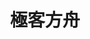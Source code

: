 ---
home: true
icon: home
title: 極客方舟
heroImage: /geekfz.png
heroText: 極客方舟
tagline: 懂进攻，知防守；先正向，后逆向


actions:
  - text: 付费课程
    link: /pay/class/
    type: primary

  - text: 加群资源
    link: /pay/group
    type: primary
  
  - text: TSPACEY
    link: https://tspacey.deelmind.com/
    type: primary

  - text: 攻防平台
    link: /pay/platform
    type: primary

  - text: 新手【免费】渗透安全【视频教程】学习👇路线👇
    link: /pay/video
    type: primary

features:
  - title: 安闻全见
    icon: study
    details: 网络安全整体技术体系
    link: /mind/awqj/

  - title: MITRE ATT&CK
    icon: study
    details: APT，真实攻击技术
    link: /mind/attack/

  - title: 平台教学
    icon: study
    details: 学习平台，实验平台教学
    link: /pay/platform

  - title: VLOG
    icon: study
    details: 学习方法，学习思路
    link: /pay/

  - title: 正向开发
    icon: back-stage
    details: 正向开发也会放到黑客编程里面
    link: /program/program/

  - title: 逆向分析
    icon: back-stage
    details: 逆向分析概况，实例
    link: /reverse/

  - title: 渗透安全
    icon: study
    details: 安全实例技术，细节点
    link: /pentest/

  - title: AI安全
    icon: back-stage
    details: AI安全实例，机器学习，深度学习
    link: /ai/

  - title: 直播答疑💯
    icon: back-stage
    details: 直播答疑
    link: /pay/alive

  - title: 网安科普
    icon: news
    details: 与其让他们忽悠你，不如我来告诉你真相
    link: /mind/kepu

  - title: 抵制八股
    icon: news
    details: 抵制八股
    link: /mind/bagu

  - title: 付费课程
    icon: news
    details: 付费课程，付费服务
    link: /pay/class/

  - title: 小白WEB安全入门
    icon: emoji
    details: 推荐新手入门,首先观看
    link: /web/

  - title: SQL注入漏洞
    icon: mysql
    details: 代码审计，关系型，非关系型数据库注入漏洞
    link: /web/sqli/

  - title: XSS漏洞
    icon: variable
    details: 代码审计，跨站脚本攻击(Cross Site Scripting)
    link: /web/xss/

  - title: CSRF漏洞
    icon: generic
    details: 代码审计，跨站请求伪造攻击(Cross Site Request Forgery)
    link: /web/csrf/

  - title: XXE漏洞
    icon: svg
    details: 代码审计，XML外部实体注入(XML External Entity Injection) 
    link: /web/xxe/

  - title: SSRF漏洞
    icon: vssue
    details: 代码审计，服务端请求伪造（Server Side Request Forgery, SSRF）
    link: /web/ssrf/

  - title: 反序列化漏洞
    icon: footnote
    details: 代码审计，PHP,JAVA,Python,Ruby,Nodejs反序列化漏洞
    link: /web/deserialization/

  - title: 其它注入漏洞
    icon: list
    details: 代码审计，命令注入，服务端模板注入，代码注入，路径遍历
    link: /web/inject/

  - title: 权限漏洞
    icon: lock
    details: 代码审计，登录，鉴权，权限控制，访问控制
    link: /web/permission/
  
  - title: 其它漏洞
    icon: more
    details: 代码审计，点击劫持，请求走私，跨域，APP渗透
    link: /web/

  - title: 密码编码
    icon: code
    details: Base系列，Hash系列，Html系列等等，密码编码
    link: /program/encode/

  - title: 路由协议
    icon: router
    details: 路由配置，网络协议
    link: /program/protocal/

  - title: 虚拟机教程
    icon: view
    details: VMWare,VirtualBox等等虚拟机教程
    link: /program/tools/vagrant/

  - title: Vagrant教程
    icon: view
    details: Vagrant,VMWare,VirtualBox等等虚拟机教程
    link: /program/tools/vagrant/

  - title: Burpsuite
    icon: profile
    details: Burpsuite教程
    link: /tools/burpsuite/

  - title: 安全溯源
    icon: news
    details: 信息搜集，威胁情报
    link: /pentest/info/threat

  - title: Shodan信息搜集
    icon: info
    details: 信息搜集，Shodan信息搜集
    link: /tools/shodan/

  - title: 流氓&病毒
    icon: debug
    details: 计算机病毒，流氓软件，恶意代码，为内网渗透准备
    link: /pentest/

  - title: Kali Linux
    icon: linux
    details: Kali Linux 小白入门教程
    link: /tools/kali/

  - title: Metasploit
    icon: linux
    details: Metasploit教程
    link: /tools/metasploit/
  
  - title: Cobalt Strike
    icon: OS
    details: Cobalt Strike教程
    link: /tools/cobaltstrike/

  - title: 内网渗透
    icon: bit
    details: 内网渗透，域渗透
    link: /pentest/

  - title: DDOS攻防
    icon: router
    details: DDOS攻击方法
    link: /pentest/ddos/

  - title: 漏洞复现
    icon: news
    details: CVE漏洞复现
    link: /exps/

  - title: CTF教程
    icon: news
    details: CTF教程
    link: /ctf/

  - title: 靶场教程
    icon: news
    details: 靶场教程
    link: /ctf/

  - title: CVE&SRC
    icon: news
    details: CVE，SRC漏洞挖掘
    link: /cves

  - title: 免杀绕过
    icon: news
    details: 脚本二进制免杀,BYPASS
    link: /pentest/bypass

  - title: 黑客编程
    icon: news
    details: 安全编程，正向开发
    link: /safep

  - title: WEB3.0安全
    icon: news
    details: WEB3.0 DAPP 漏洞
    link: /web3/

  - title: 区块链安全
    icon: news
    details: 智能合约漏洞
    link: /web3/
  
  - title: 逆向 - C/C++语言
    icon: back-stage
    details: C/C++语言,逆向分析前置知识
    link: /program/program/c/

  - title: 小白硬件安全入门
    icon: back-stage
    details: 硬件安全，小白新手入门
    link: /hardware/

  - title: 其它杂项
    icon: news
    details: 其它小知识点会在这里
    link: /mind/awqj/basic

  - title: 论坛内部课程
    icon: news
    details: 群内直播
    link: https://forum.deelmind.com/

  - title: Rust编程开发
    icon: news
    details: 安全开发，逆向分析
    link: /program/program/rust



copyright: false
footer: Copyright © 2023 <a href="https://deelmind.com" target="_blank">極客方舟</a>
---